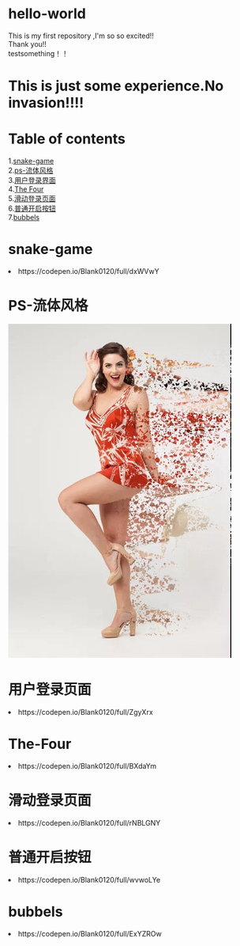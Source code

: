 # hello-world
This is my first repository ,I'm so so excited!!<br>
Thank you!!<br>
testsomething！！<br>
# This is just some experience.No invasion!!!!<br>

# Table of contents
1.[snake-game](#snake-game) <br>
2.[ps-流体风格](#ps-流体风格) <br>
3.[用户登录界面](#用户登录页面) <br>
4.[The Four](#The-Four) <br>
5.[滑动登录页面](#滑动登录页面)<br>
6.[普通开启按钮](#普通开启按钮)<br>
7.[bubbels](#bubbels)<br>

# snake-game<br>
<li>https://codepen.io/Blank0120/full/dxWVwY<br>
  
  
# PS-流体风格<br>
![流体人物](images/01.jpg)

# 用户登录页面
<li>https://codepen.io/Blank0120/full/ZgyXrx<br>

# The-Four
<li>https://codepen.io/Blank0120/full/BXdaYm<br>

# 滑动登录页面
<li>https://codepen.io/Blank0120/full/rNBLGNY

# 普通开启按钮
<li>https://codepen.io/Blank0120/full/wvwoLYe

# bubbels<br>
<li>https://codepen.io/Blank0120/full/ExYZROw<br>

